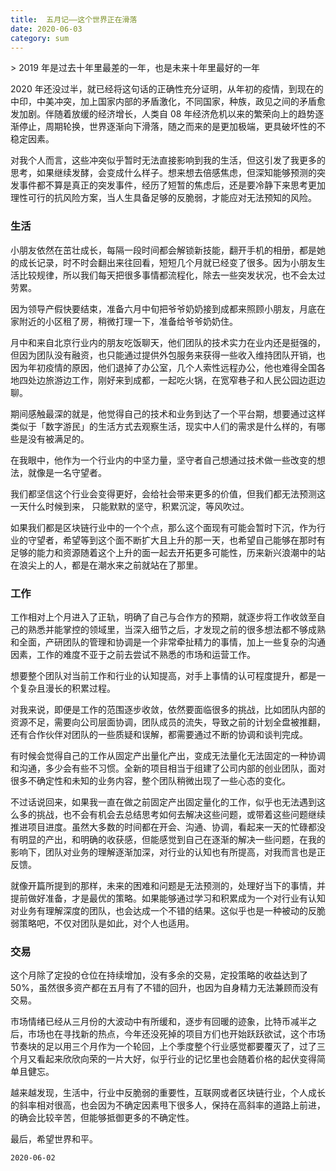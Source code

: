 ```yaml
---
title:  五月记——这个世界正在滑落
date: 2020-06-03
category: sum
---
```



&gt; 2019 年是过去十年里最差的一年，也是未来十年里最好的一年

2020 年还没过半，就已经将这句话的正确性充分证明，从年初的疫情，到现在的中印，中美冲突，加上国家内部的矛盾激化，不同国家，种族，政见之间的矛盾愈发加剧。伴随着放缓的经济增长，人类自 08 年经济危机以来的繁荣向上的趋势逐渐停止，周期轮换，世界逐渐向下滑落，随之而来的是更加极端，更具破坏性的不稳定因素。

对我个人而言，这些冲突似乎暂时无法直接影响到我的生活，但这引发了我更多的思考，如果继续发酵，会变成什么样子。想来想去倍感焦虑，但深知能够预测的突发事件都不算是真正的突发事件，经历了短暂的焦虑后，还是要冷静下来思考更加理性可行的抗风险方案，当人生具备足够的反脆弱，才能应对无法预知的风险。

### 生活

小朋友依然在茁壮成长，每隔一段时间都会解锁新技能，翻开手机的相册，都是她的成长记录，时不时会翻出来往回看，短短几个月就已经变了很多。因为小朋友生活比较规律，所以我们每天把很多事情都流程化，除去一些突发状况，也不会太过劳累。

因为领导产假快要结束，准备六月中旬把爷爷奶奶接到成都来照顾小朋友，月底在家附近的小区租了房，稍微打理一下，准备给爷爷奶奶住。

月中和来自北京行业内的朋友吃饭聊天，他们团队的技术实力在业内还是挺强的，但因为团队没有融资，也只能通过提供外包服务来获得一些收入维持团队开销，也因为年初疫情的原因，他们退掉了办公室，几个人索性远程办公，他也难得全国各地四处边旅游边工作，刚好来到成都，一起吃火锅，在宽窄巷子和人民公园边逛边聊。

期间感触最深的就是，他觉得自己的技术和业务到达了一个平台期，想要通过这样类似于「数字游民」的生活方式去观察生活，现实中人们的需求是什么样的，有哪些是没有被满足的。

在我眼中，他作为一个行业内的中坚力量，坚守者自己想通过技术做一些改变的想法，就像是一名守望者。

我们都坚信这个行业会变得更好，会给社会带来更多的价值，但我们都无法预测这一天什么时候到来， 只能默默的坚守，积累沉淀，等风吹过。

如果我们都是区块链行业中的一个个点，那么这个面现有可能会暂时下沉，作为行业的守望者，希望等到这个面不断扩大且上升的那一天，也希望自己能够在那时有足够的能力和资源随着这个上升的面一起去开拓更多可能性，历来新兴浪潮中的站在浪尖上的人，都是在潮水来之前就站在了那里。

### 工作

工作相对上个月进入了正轨，明确了自己与合作方的预期，就逐步将工作收敛至自己的熟悉并能掌控的领域里，当深入细节之后，才发现之前的很多想法都不够成熟和全面，产研团队的管理和协调是一个非常牵扯精力的事情，加上一些复杂的沟通因素，工作的难度不亚于之前去尝试不熟悉的市场和运营工作。

想要整个团队对当前工作和行业的认知提高，对手上事情的认可程度提升，都是一个复杂且漫长的积累过程。

对我来说，即便是工作的范围逐步收敛，依然要面临很多的挑战，比如团队内部的资源不足，需要向公司层面协调，团队成员的流失，导致之前的计划全盘被推翻，还有合作伙伴对团队的一些质疑和误解，都需要通过不断的协调和谈判完成。

有时候会觉得自己的工作从固定产出量化产出，变成无法量化无法固定的一种协调和沟通，多少会有些不习惯。全新的项目相当于组建了公司内部的创业团队，面对很多不确定性和未知的业务内容，整个团队稍微出现了一些心态的变化。

不过话说回来，如果我一直在做之前固定产出固定量化的工作，似乎也无法遇到这么多的挑战，也不会有机会去总结思考如何去解决这些问题，或带着这些问题继续推进项目进度。虽然大多数的时间都在开会、沟通、协调，看起来一天的忙碌都没有明显的产出，和明确的收获感，但能感觉到自己在逐渐的解决一些问题，在我的影响下，团队对业务的理解逐渐加深，对行业的认知也有所提高，对我而言也是正反馈。

就像开篇所提到的那样，未来的困难和问题是无法预测的，处理好当下的事情，并提前做好准备，才是最优的策略。如果能够通过学习和积累成为一个对行业有认知对业务有理解深度的团队，也会达成一个不错的结果。这似乎也是一种被动的反脆弱策略吧，不仅对团队是如此，对个人也适用。

### 交易

这个月除了定投的仓位在持续增加，没有多余的交易，定投策略的收益达到了 50%，虽然很多资产都在五月有了不错的回升，也因为自身精力无法兼顾而没有交易。

市场情绪已经从三月份的大波动中有所缓和，逐步有回暖的迹象，比特币减半之后，市场也在寻找新的热点，今年还没死掉的项目方们也开始跃跃欲试，这个市场节奏块的足以用三个月作为一个轮回，上个季度整个行业感觉都要覆灭了，过了三个月又看起来欣欣向荣的一片大好，似乎行业的记忆里也会随着价格的起伏变得简单且健忘。

越来越发现，生活中，行业中反脆弱的重要性，互联网或者区块链行业，个人成长的斜率相对很高，也会因为不确定因素甩下很多人，保持在高斜率的道路上前进，的确会比较辛苦，但能够抵御更多的不确定性。

最后，希望世界和平。

`2020-06-02`